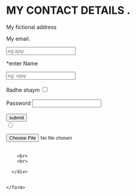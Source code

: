 
<!DOCTYPE html>
<html lang="en" dir="ltr">
  <head>
    <meta charset="utf-8">
    <title></title>
  </head>
  <body>
    <h1>MY CONTACT DETAILS .</h1>
    <p>My fictional address</p>
    <p>My email.</p>
    <form class="" action="index.html" method="post">
      <div class="">
        <input type="text" name="" value="" placeholder="eg:ajay">
        <p>*enter Name</p>
        <input type="text" name="" value="" placeholder="eg: vijay">
        <br>
        <br>
        <label for="">Radhe shaym</label>
        <input type="checkbox" name="" value="">
        <br>
        <br>
        <label for="">Password</label>
        <input type="password" name="" value="">
        <br>
        <br>
        <input type="submit" name="" value="submit">
        <br>
        <input type="radio"name="" value="">
        <br>
        <br>
        <input type="file" name="" value="">
        <br>
        <br>
        
        <br>
        <br>

      </div>


    </form>
  </body>
</html>
